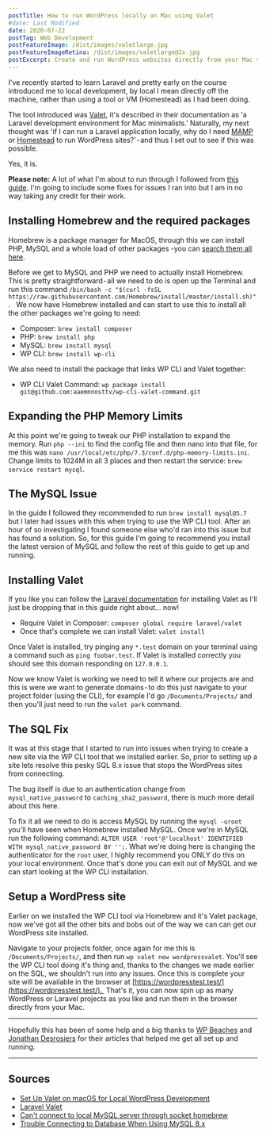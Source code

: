 ```yaml
---
postTitle: How to run WordPress locally on Mac using Valet
#date: Last Modified
date: 2020-07-22
postTag: Web Development
postFeatureImage: /dist/images/valetlarge.jpg
postFeatureImageRetina: /dist/images/valetlarge@2x.jpg
postExcerpt: Create and run WordPress websites directly from your Mac via the CLI.
---
```


I've recently started to learn Laravel and pretty early on the course introduced me to local development, by local I mean directly off the machine, rather than using a tool or VM (Homestead) as I had been doing.

The tool introduced was [Valet](https://laravel.com/docs/7.x/valet), it's described in their documentation as 'a Laravel development environment for Mac minimalists.' Naturally, my next thought was 'if I can run a Laravel application locally, why do I need [MAMP](https://www.mamp.info/en/mamp/mac/) or [Homestead](https://laravel.com/docs/7.x/homestead) to run WordPress sites?' - and thus I set out to see if this was possible.

Yes, it is.

**Please note:** A lot of what I'm about to run through I followed from [this guide](https://wpbeaches.com/setting-up-valet-on-macos-for-local-wordpress-development/). I'm going to include some fixes for issues I ran into but I am in no way taking any credit for their work.

## Installing Homebrew and the required packages

Homebrew is a package manager for MacOS, through this we can install PHP, MySQL and a whole load of other packages -you can [search them all here](https://formulae.brew.sh/cask/). 

Before we get to MySQL and PHP we need to actually install Homebrew. This is pretty straightforward - all we need to do is open up the Terminal and run this command `/bin/bash -c "$(curl -fsSL https://raw.githubusercontent.com/Homebrew/install/master/install.sh)"`.
 
We now have Homebrew installed and can start to use this to install all the other packages we're going to need:

- Composer: `brew install composer`
- PHP: `brew install php`
- MySQL: `brew install mysql`
- WP CLI: `brew install wp-cli`

We also need to install the package that links WP CLI and Valet together:

- WP CLI Valet Command: `wp package install git@github.com:aaemnnosttv/wp-cli-valet-command.git`

## Expanding the PHP Memory Limits

At this point we're going to tweak our PHP installation to expand the memory. Run `php --ini` to find the config file and then nano into that file, for me this was `nano /usr/local/etc/php/7.3/conf.d/php-memory-limits.ini`. Change limits to 1024M in all 3 places and then restart the service: `brew service restart mysql`.

## The MySQL Issue

In the guide I followed they recommended to run `brew install mysql@5.7` but I later had issues with this when trying to use the WP CLI tool. After an hour of so investigating I found someone else who'd ran into this issue but has found a solution. So, for this guide I'm going to recommend you install the latest version of MySQL and follow the rest of this guide to get up and running.

## Installing Valet

If you like you can follow the [Laravel documentation](https://laravel.com/docs/7.x/valet#installation) for installing Valet as I'll just be dropping that in this guide right about… now!

- Require Valet in Composer: `composer global require laravel/valet`
- Once that's complete we can install Valet: `valet install`

Once Valet is installed, try pinging any `*.test` domain on your terminal using a command such as `ping foobar.test`. If Valet is installed correctly you should see this domain responding on `127.0.0.1`.

Now we know Valet is working we need to tell it where our projects are and this is were we want to generate domains - to do this just navigate to your project folder (using the CLI), for example I'd go `/Documents/Projects/` and then you'll just need to run the `valet park` command.

## The SQL Fix

It was at this stage that I started to run into issues when trying to create a new site via the WP CLI tool that we installed earlier. So, prior to setting up a site lets resolve this pesky SQL 8.x issue that stops the WordPress sites from connecting.

The bug itself is due to an authentication change from `mysql_native_password` to `caching_sha2_password`, there is much more detail about this here.

To fix it all we need to do is access MySQL by running the `mysql -uroot` you'll have seen when Homebrew installed MySQL. Once we're in MySQL run the following command: `ALTER USER 'root'@'localhost' IDENTIFIED WITH mysql_native_password BY '';`. What we're doing here is changing the authenticator for the `root` user, I highly recommend you ONLY do this on your local environment.
Once that's done you can exit out of MySQL and we can start looking at the WP CLI installation.

## Setup a WordPress site

Earlier on we installed the WP CLI tool via Homebrew and it's Valet package, now we've got all the other bits and bobs out of the way we can can get our WordPress site installed.

Navigate to your projects folder, once again for me this is `/Documents/Projects/`, and then run `wp valet new wordpressvalet`. You'll see the WP CLI tool doing it's thing and, thanks to the changes we made earlier on the SQL, we shouldn't run into any issues. Once this is complete your site will be available in the browser at [https://wordpresstest.test/](https://wordpresstest.test/). 
That's it, you can now spin up as many WordPress or Laravel projects as you like and run them in the browser directly from your Mac.

---

Hopefully this has been of some help and a big thanks to [WP Beaches](https://wpbeaches.com/) and [Jonathan Desrosiers](https://jonathandesrosiers.com/) for their articles that helped me get all set up and running.

---

## Sources

- [Set Up Valet on macOS for Local WordPress Development](https://wpbeaches.com/setting-up-valet-on-macos-for-local-wordpress-development/)
- [Laravel Valet](https://laravel.com/docs/7.x/valet#installation)
- [Can't connect to local MySQL server through socket homebrew](https://stackoverflow.com/questions/15016376/cant-connect-to-local-mysql-server-through-socket-homebrew)
- [Trouble Connecting to Database When Using MySQL 8.x](https://jonathandesrosiers.com/2019/02/trouble-connecting-to-database-when-using-mysql-8-x/)